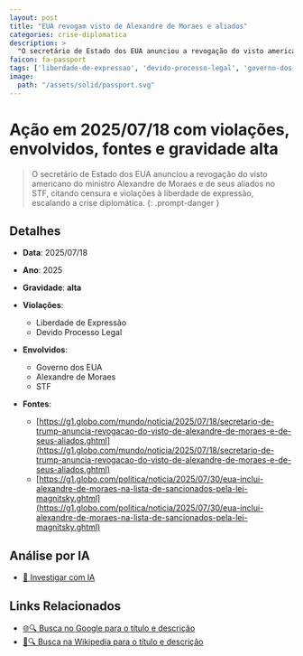 ```yaml
---
layout: post
title: "EUA revogam visto de Alexandre de Moraes e aliados"
categories: crise-diplomatica
description: > 
  "O secretário de Estado dos EUA anunciou a revogação do visto americano do ministro Alexandre de Moraes e de seus aliados no STF, citando censura e violações à liberdade de expressão, escalando a crise diplomática."
faicon: fa-passport
tags: ['liberdade-de-expressao', 'devido-processo-legal', 'governo-dos-eua', 'alexandre-de-moraes', 'stf', 'gravidade-alta']
image:
  path: "/assets/solid/passport.svg"
---
```


# Ação em 2025/07/18 com violações, envolvidos, fontes e gravidade alta

> O secretário de Estado dos EUA anunciou a revogação do visto americano do ministro Alexandre de Moraes e de seus aliados no STF, citando censura e violações à liberdade de expressão, escalando a crise diplomática.
{: .prompt-danger }

## Detalhes
- **Data**: 2025/07/18
- **Ano**: 2025
- **Gravidade**: **alta** <i class="fas fa-passport"></i>

- **Violações**:
  - Liberdade de Expressão
  - Devido Processo Legal
- **Envolvidos**:
  - Governo dos EUA
  - Alexandre de Moraes
  - STF
- **Fontes**:
  - [https://g1.globo.com/mundo/noticia/2025/07/18/secretario-de-trump-anuncia-revogacao-do-visto-de-alexandre-de-moraes-e-de-seus-aliados.ghtml](https://g1.globo.com/mundo/noticia/2025/07/18/secretario-de-trump-anuncia-revogacao-do-visto-de-alexandre-de-moraes-e-de-seus-aliados.ghtml)
  - [https://g1.globo.com/politica/noticia/2025/07/30/eua-inclui-alexandre-de-moraes-na-lista-de-sancionados-pela-lei-magnitsky.ghtml](https://g1.globo.com/politica/noticia/2025/07/30/eua-inclui-alexandre-de-moraes-na-lista-de-sancionados-pela-lei-magnitsky.ghtml)

## Análise por IA
- [🤖 Investigar com IA](https://www.perplexity.ai/search?q=%20EUA%20revogam%20visto%20de%20Alexandre%20de%20Moraes%20e%20aliados%20O%20secret%C3%A1rio%20de%20Estado%20dos%20EUA%20anunciou%20a%20revoga%C3%A7%C3%A3o%20do%20visto%20americano%20do%20ministro%20Alexandre%20de%20Moraes%20e%20de%20seus%20aliados%20no%20STF%2C%20citando%20censura%20e%20viola%C3%A7%C3%B5es%20%C3%A0%20liberdade%20de%20express%C3%A3o%2C%20escalando%20a%20crise%20diplom%C3%A1tica.%20Liberdade%20de%20Express%C3%A3o%20Devido%20Processo%20Legal%202025%20gravidade%20alta)

## Links Relacionados
- [🌐🔍 Busca no Google para o título e descrição](https://www.google.com/search?q=%20EUA%20revogam%20visto%20de%20Alexandre%20de%20Moraes%20e%20aliados%20O%20secret%C3%A1rio%20de%20Estado%20dos%20EUA%20anunciou%20a%20revoga%C3%A7%C3%A3o%20do%20visto%20americano%20do%20ministro%20Alexandre%20de%20Moraes%20e%20de%20seus%20aliados%20no%20STF%2C%20citando%20censura%20e%20viola%C3%A7%C3%B5es%20%C3%A0%20liberdade%20de%20express%C3%A3o%2C%20escalando%20a%20crise%20diplom%C3%A1tica.%20Liberdade%20de%20Express%C3%A3o%20Devido%20Processo%20Legal%202025%20gravidade%20alta)
- [📖🔍 Busca na Wikipedia para o título e descrição](https://pt.wikipedia.org/w/index.php?search=%20EUA%20revogam%20visto%20de%20Alexandre%20de%20Moraes%20e%20aliados%20O%20secret%C3%A1rio%20de%20Estado%20dos%20EUA%20anunciou%20a%20revoga%C3%A7%C3%A3o%20do%20visto%20americano%20do%20ministro%20Alexandre%20de%20Moraes%20e%20de%20seus%20aliados%20no%20STF%2C%20citando%20censura%20e%20viola%C3%A7%C3%B5es%20%C3%A0%20liberdade%20de%20express%C3%A3o%2C%20escalando%20a%20crise%20diplom%C3%A1tica.%20Liberdade%20de%20Express%C3%A3o%20Devido%20Processo%20Legal%202025%20gravidade%20alta)

